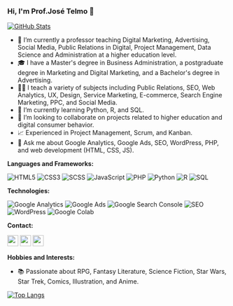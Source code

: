 ### Hi, I'm Prof.José Telmo 👋

[![GitHub Stats](https://github-readme-stats.vercel.app/api?username=josetelmo&count_private=true&show_icons=true&theme=merko)](https://github.com/josetelmo/josetelmo)

- 🔭 I’m currently a professor teaching Digital Marketing, Advertising, Social Media, Public Relations in Digital, Project Management, Data Science and Administration at a higher education level.
- 🎓 I have a Master's degree in Business Administration, a postgraduate degree in Marketing and Digital Marketing, and a Bachelor's degree in Advertising.
- 👨‍🏫 I teach a variety of subjects including Public Relations, SEO, Web Analytics, UX, Design, Service Marketing, E-commerce, Search Engine Marketing, PPC, and Social Media.
- 🌱 I’m currently learning Python, R, and SQL.
- 👯 I’m looking to collaborate on projects related to higher education and digital consumer behavior.
- 📈 Experienced in Project Management, Scrum, and Kanban.
- 💬 Ask me about Google Analytics, Google Ads, SEO, WordPress, PHP, and web development (HTML, CSS, JS).

**Languages and Frameworks:**

![HTML5](https://img.shields.io/badge/HTML5-E34F26?style=for-the-badge&logo=html5&logoColor=white)
![CSS3](https://img.shields.io/badge/CSS3-1572B6?style=for-the-badge&logo=css3&logoColor=white)
![SCSS](https://img.shields.io/badge/SCSS-C6538C?style=for-the-badge&logo=sass&logoColor=white)
![JavaScript](https://img.shields.io/badge/JavaScript-F7DF1E?style=for-the-badge&logo=javascript&logoColor=black)
![PHP](https://img.shields.io/badge/PHP-777BB4?style=for-the-badge&logo=php&logoColor=white)
![Python](https://img.shields.io/badge/Python-3776AB?style=for-the-badge&logo=python&logoColor=white)
![R](https://img.shields.io/badge/R-276DC3?style=for-the-badge&logo=r&logoColor=white)
![SQL](https://img.shields.io/badge/SQL-4479A1?style=for-the-badge&logo=postgresql&logoColor=white)


**Technologies:**

![Google Analytics](https://img.shields.io/badge/-Google%20Analytics-000000?style=flat&logo=google-analytics)
![Google Ads](https://img.shields.io/badge/-Google%20Ads-000000?style=flat&logo=google-ads)
![Google Search Console](https://img.shields.io/badge/-Google%20Search%20Console-000000?style=flat&logo=google-search-console)
![SEO](https://img.shields.io/badge/-SEO-000000?style=flat&logo=seo)
![WordPress](https://img.shields.io/badge/-WordPress-000000?style=flat&logo=wordpress)
![Google Colab](https://img.shields.io/badge/-Google%20Colab-000000?style=flat&logo=googlecolab&logoColor=F9AB00)


**Contact:**

<p>
<a href="https://www.linkedin.com/in/josetelmo/"><img src="https://img.shields.io/badge/linkedin-%231DA1F2.svg?&style=for-the-badge&logo=linkedin&logoColor=white" height=25></a>
<a href="http://lattes.cnpq.br/1618740477987281"><img src="https://img.shields.io/badge/Lattes-CNPq-green?style=for-the-badge" height=25></a>
<a href="https://josetelmo.com.br/?utm_source=github&utm_medium=readme&utm_campaign=profile_visit"><img src="https://img.shields.io/badge/Website-josetelmo.com.br-purple?style=for-the-badge" height=25></a>
</p>

**Hobbies and Interests:**

- 📚 Passionate about RPG, Fantasy Literature, Science Fiction, Star Wars, Star Trek, Comics, Illustration, and Anime.

[![Top Langs](https://github-readme-stats.vercel.app/api/top-langs/?username=josetelmo&layout=compact&hide=java)](https://github.com/josetelmo/josetelmo/github-readme-stats)

<!--
**josetelmo/josetelmo** is a ✨ _special_ ✨ repository because its `README.md` (this file) appears on your GitHub profile.

You can use this as an inspiration to get you started!
-->
